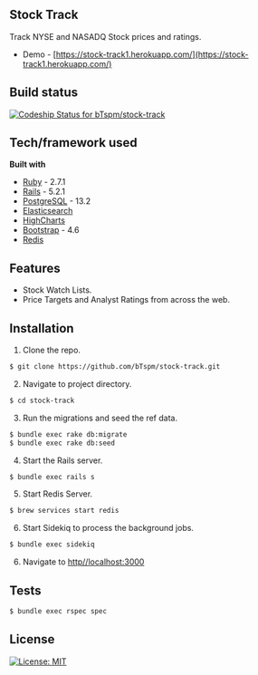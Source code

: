 ## Stock Track
Track NYSE and NASADQ Stock prices and ratings.
- Demo - [https://stock-track1.herokuapp.com/](https://stock-track1.herokuapp.com/)

## Build status
[![Codeship Status for bTspm/stock-track](https://app.codeship.com/projects/4f2d2090-7aeb-0138-3f1a-3a5302a14683/status?branch=master)](https://app.codeship.com/projects/396696)

## Tech/framework used
<b>Built with</b>
- [Ruby](https://www.ruby-lang.org) - 2.7.1
- [Rails](https://rubyonrails.org/) - 5.2.1
- [PostgreSQL](https://www.postgresql.org/) - 13.2
- [Elasticsearch](https://www.elastic.co/)
- [HighCharts](https://www.highcharts.com/) 
- [Bootstrap](https://getbootstrap.com/) - 4.6
- [Redis](https://redis.io/)

## Features
- Stock Watch Lists.
- Price Targets and Analyst Ratings from across the web.

## Installation
1. Clone the repo.
```sh
$ git clone https://github.com/bTspm/stock-track.git
```
2. Navigate to project directory.
```sh
$ cd stock-track
```
3. Run the migrations and seed the ref data.
```sh
$ bundle exec rake db:migrate
$ bundle exec rake db:seed
```
4. Start the Rails server.
```sh
$ bundle exec rails s
```
5. Start Redis Server.
```sh
$ brew services start redis
```
6. Start Sidekiq to process the background jobs.
```sh
$ bundle exec sidekiq
```
6. Navigate to [http//localhost:3000](http//localhost:3000)
## Tests
```sh
$ bundle exec rspec spec
```
## License
[![License: MIT](https://img.shields.io/badge/License-MIT-yellow.svg)](https://opensource.org/licenses/MIT)